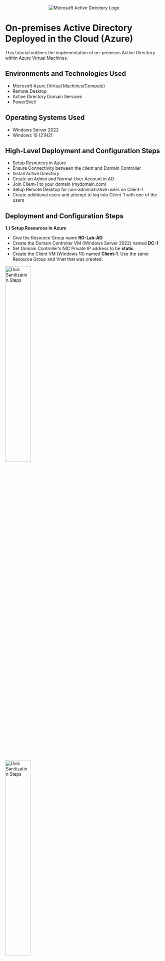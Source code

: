 <p align="center">
<img src="https://i.imgur.com/pU5A58S.png" alt="Microsoft Active Directory Logo"/>
</p>

<h1>On-premises Active Directory Deployed in the Cloud (Azure)</h1>
This tutorial outlines the implementation of on-premises Active Directory within Azure Virtual Machines.<br />

<h2>Environments and Technologies Used</h2>

- Microsoft Azure (Virtual Machines/Compute)
- Remote Desktop
- Active Directory Domain Services
- PowerShell

<h2>Operating Systems Used </h2>

- Windows Server 2022
- Windows 10 (21H2)

<h2>High-Level Deployment and Configuration Steps</h2>

- Setup Resources in Azure
- Ensure Connectivity between the client and Domain Controller
- Install Active Directory
- Create an Admin and Normal User Account in AD
- Join Client-1 to your domain (mydomain.com)
- Setup Remote Desktop for non-administrative users on Client-1
- Create additional users and attempt to log into Client-1 with one of the users

<h2>Deployment and Configuration Steps</h2>

<p>
<b>1.) Setup Resources in Azure</b>
  
- Give the Resource Group name <b>RG-Lab-AD</b>
- Create the Domain Controller VM (Windows Server 2022) named <b>DC-1</b>
- Set Domain Controller’s NIC Private IP address to be <b>static</b>
- Create the Client VM (Windows 10) named <b>Client-1</b>. Use the same Resource Group and Vnet that was created.
</p>
<p>
<img src="https://i.imgur.com/j0afGUZ.png" height="40%" width="40%" alt="Disk Sanitization Steps"/>
</p>

<p>
<img src="https://i.imgur.com/k9jw8o0.png" height="40%" width="40%" alt="Disk Sanitization Steps"/>
</p>
<p>
<img src="https://i.imgur.com/ars1TsV.png" height="40%" width="40%" alt="Disk Sanitization Steps"/>
</p>
<p>
<img src="https://i.imgur.com/VSSvcYV.png" height="40%" width="40%" alt="Disk Sanitization Steps"/>
</p>

<p>
<b>2.) Ensure Connectivity between the client and Domain Controller</b>
  
- Login to the Domain Controller and enable ICMPv4 in on the local windows Firewall
- Login to Client-1 with Remote Desktop and ping DC-1’s private IP address with ping 10.0.0.4.
- Check that the Client-1 to see the ping succeed
</p>
<p>
<img src="https://i.imgur.com/xIP3UTI.png" height="40%" width="40%" alt="Disk Sanitization Steps"/>
</p>
<p>
<img src="https://i.imgur.com/kzsJOvW.png" height="40%" width="40%" alt="Disk Sanitization Steps"/>
</p>
<p>
<img src="https://i.imgur.com/o1OzFWp.png" height="40%" width="40%" alt="Disk Sanitization Steps"/>
</p>

<p>
<b>3.) Install Active Directory</b>
  
- In DC-1, on the Server Manager, navigate to <b>Manage</b> > <b>Add Roles and Features</b>
- Install <b>Active Directory Domain Services</b>
- <b>Promote as a DC</b> and setup a new forest as <b>mydomain.com</b>
- Restart and then log back into DC-1 as user: <b>mydomain.com\johnan</b>
</p>
<p>
<img src="https://i.imgur.com/mHfYtf0.png" height="40%" width="40%" alt="Disk Sanitization Steps"/>
</p>
<p>
<img src="https://i.imgur.com/i6lfMVE.png" height="40%" width="40%" alt="Disk Sanitization Steps"/>
</p>
<p>
<img src="https://i.imgur.com/d2ZI7xZ.png" height="40%" width="40%" alt="Disk Sanitization Steps"/>
</p>
<p>
<img src="https://i.imgur.com/iyGGU7V.png" height="40%" width="40%" alt="Disk Sanitization Steps"/>
</p>
<p>
<img src="https://i.imgur.com/3UbJGYi.png" height="40%" width="40%" alt="Disk Sanitization Steps"/>
</p>
<p>
<img src="https://i.imgur.com/HG1NzTp.png" height="40%" width="40%" alt="Disk Sanitization Steps"/>
</p>



<p>
<b>4.) Create an Admin and Normal User Account in AD</b>

- In Active Directory Users and Computers (ADUC), create an Organizational Unit (OU) called <b>_EMPLOYEES</b>
- Create a new OU named <b>_ADMINS</b>
- Create a new employee named <b>Jane Doe</b> with the username of <b>jane_admin</b>, password <b>Password1</b>
- Add <b>jane_admin</b> to the "Domain Admins” Security Group
- Log out/close the Remote Desktop connection to DC-1 and log back in as <b>mydomain.com\jane_admin</b>
- User </b>jane_admin</b> as your admin account from now on
</p>
<p>
<img src="https://i.imgur.com/Tnf46S2.png" height="40%" width="40%" alt="Disk Sanitization Steps"/>
</p>
<p>
<img src="https://i.imgur.com/xzRW3F6.png" height="40%" width="40%" alt="Disk Sanitization Steps"/>
</p>
<p>
<img src="https://i.imgur.com/RrQmqBp.png" height="40%" width="40%" alt="Disk Sanitization Steps"/>
</p>
<p>
<img src="https://i.imgur.com/bIAmIx2.png" height="40%" width="40%" alt="Disk Sanitization Steps"/>
</p>
<p>
<img src="https://i.imgur.com/VM6ytZn.png" height="40%" width="40%" alt="Disk Sanitization Steps"/>
</p>
<p>
<img src="https://i.imgur.com/zl5HLii.png" height="40%" width="40%" alt="Disk Sanitization Steps"/>
</p>

<p>
<b>5.) Join Client-1 to your domain (mydomain.com)</b>
  
- From the Azure Portal, set Client-1’s DNS settings to the DC’s Private IP address(10.0.0.4)
- From the Azure Portal, restart Client-1
- Login to Client-1 (Remote Desktop) as the original local admin (johnan) and join it to the domain (computer will restart)
  - Navigate to About your PC > Rename the PC (advanced) > Change the domain > Domain > mydomain.com
- Login to the Domain Controller (Remote Desktop) and verify Client-1 shows up in <b>Active Directory Users and Computers</b> (ADUC) inside the <b>Computers</b> container on the root of the domain
</p>

<p>
<img src="https://i.imgur.com/GepRcQB.png" height="40%" width="40%" alt="Disk Sanitization Steps"/>
</p>
<p>
<img src="https://i.imgur.com/9VyDQCo.png" height="40%" width="40%" alt="Disk Sanitization Steps"/>
</p>
<p>
<img src="https://i.imgur.com/6diV6ew.png" height="40%" width="40%" alt="Disk Sanitization Steps"/>
</p>
<p>
<img src="https://i.imgur.com/t6RlyMI.png" height="40%" width="40%" alt="Disk Sanitization Steps"/>
</p>
<p>
<img src="https://i.imgur.com/lOsAGPg.png" height="40%" width="40%" alt="Disk Sanitization Steps"/>
</p>
<p>
<img src="https://i.imgur.com/chslPWR.png" height="40%" width="40%" alt="Disk Sanitization Steps"/>
</p>
<p>
<img src="https://i.imgur.com/3ASl7ew.png" height="40%" width="40%" alt="Disk Sanitization Steps"/>
</p>
<p>
<b>6.) Setup Remote Desktop for non-administrative users on Client-1</b>
  
- Log into Client-1 as <b>mydomain.com\jane_admin</b> and open system properties
- Click <b>Remote Desktop</b>
- Allow <b>Domain Users</b> access to remote desktop
- You can now log into Client-1 as a normal, non-administrative user now
  - (Normally you’d want to do this with Group Policy that allows you to change MANY systems at once)
</p>
<p>
<img src="https://i.imgur.com/LapN0bd.png" height="40%" width="40%" alt="Disk Sanitization Steps"/>
</p>
<p>
<img src="https://i.imgur.com/fksT6hl.png" height="40%" width="40%" alt="Disk Sanitization Steps"/>
</p>

<p>
<b>7.) Create additional users (using Script) and attempt to log into client-1 with one of the users</b>

- Login to DC-1 as jane_admin
- Open PowerShell_ise as an administrator
- Create a new File and paste the contents of the script into it (https://github.com/joshmadakor1/AD_PS/blob/master/Generate-Names-Create-Users.ps1)
- Run the script and observe the accounts being created
- When finished, open ADUC and observe the accounts in the appropriate OU
- Attempt to log into Client-1 with one of the accounts (take note of the password in the script)
</p>
<p>
<img src="https://i.imgur.com/5jthMZq.png" height="40%" width="40%" alt="Disk Sanitization Steps"/>
</p>
<p>
<img src="https://i.imgur.com/SUyYMad.png" height="40%" width="40%" alt="Disk Sanitization Steps"/>
</p>
<p>
<img src="https://i.imgur.com/1lK9AWh.png" height="40%" width="40%" alt="Disk Sanitization Steps"/>
</p>
<p>
<img src="https://i.imgur.com/K4Hq8Lr.png" height="40%" width="40%" alt="Disk Sanitization Steps"/>
</p>
<p>
<img src="https://i.imgur.com/4BAJlJT.png" height="40%" width="40%" alt="Disk Sanitization Steps"/>
</p>
<p>
<img src="https://i.imgur.com/ZiW8cQV.png" height="40%" width="40%" alt="Disk Sanitization Steps"/>
</p>















